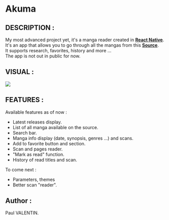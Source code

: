 # Akuma

## DESCRIPTION :
My most advanced project yet, it's a manga reader created in **[React Native]**.  
It's an app that allows you to go through all the mangas from this **[Source]**.  
It supports research, favorites, history and more ...  
The app is not out in public for now.  

## VISUAL :
![](https://s5.gifyu.com/images/animW275.gif)

## FEATURES :
Available features as of now :
- Latest releases display.
- List of all manga available on the source.
- Search bar.
- Manga info display (date, synopsis, genres ...) and scans.
- Add to favorite button and section.
- Scan and pages reader.
- "Mark as read" function.
- History of read titles and scan.

To come next : 
- Parameters, themes
- Better scan "reader".


## Author :
Paul VALENTIN.

<!-- portfolio -->
[React Native]: <https://reactnative.dev/>
[Source]: <https://frscan.cc/>
